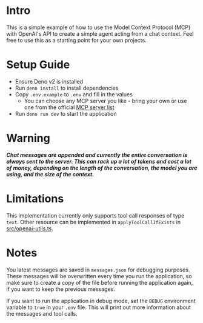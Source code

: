 # Intro

This is a simple example of how to use the Model Context Protocol (MCP) with OpenAI's API to create a simple agent acting from a chat context. Feel free to use this as a starting point for your own projects.

# Setup Guide

- Ensure Deno v2 is installed
- Run `deno install` to install dependencies
- Copy `.env.example` to `.env` and fill in the values
  - You can choose any MCP server you like - bring your own or use one from the official [MCP server list](https://github.com/modelcontextprotocol/servers/tree/main)
- Run `deno run dev` to start the application

# Warning

_**Chat messages are appended and currently the entire conversation is always sent to the server. This can rack up a lot of tokens and cost a lot of money, depending on the length of the conversation, the model you are using, and the size of the context.**_

# Limitations

This implementation currently only supports tool call responses of type `text`. Other resource can be implemented in `applyToolCallIfExists` in [src/openai-utils.ts](src/openai-utils.ts).

# Notes

You latest messages are saved in `messages.json` for debugging purposes. These messages will be overwritten every time you run the application, so make sure to create a copy of the file before running the application again, if you want to keep the previous messages.

If you want to run the application in debug mode, set the `DEBUG` environment variable to `true` in your `.env` file. This will print out more information about the messages and tool calls.
